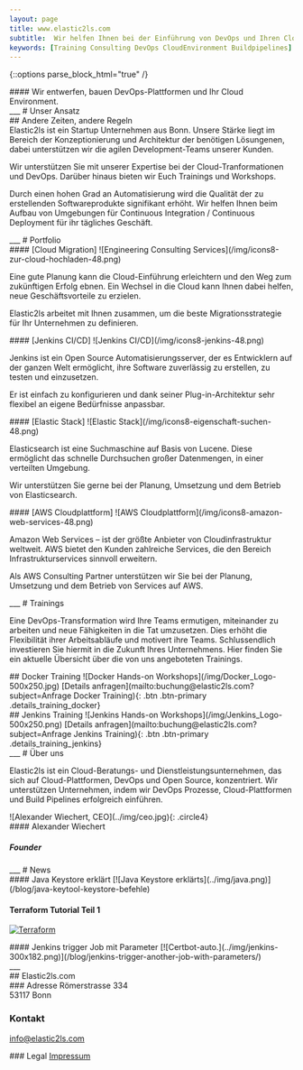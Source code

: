 ```yaml
---
layout: page
title: www.elastic2ls.com
subtitle:  Wir helfen Ihnen bei der Einführung von DevOps und Ihren Cloud Migration. Wir entwerfen, bauen DevOps-Plattformen und Ihr Cloud Environment. Wir bieten Trainings zu den Themen DevOps, Cloud, Linux und vieles mehr.
keywords: [Training Consulting DevOps CloudEnvironment Buildpipelines]
---
```

{::options parse_block_html="true" /}


<!--- SLIDER -->
<div class="slider">

<div id="carousel-top" class="carousel">

<div class="carousel-inner">
<div class="item active">
#### Wir entwerfen, bauen DevOps-Plattformen und Ihr Cloud Environment.
</div>

</div>
</div>

</div>
<!--- SLIDER -->

<!--- GRID -->
<div class="grid">

<!--- GRID CONTENT APPROACH  -->
<div class="grid-content-approach">
___
# Unser Ansatz

<div class="col-sm-12 col-md-6">
## Andere Zeiten, andere Regeln
</div>
<div class="col-sm-12 col-md-6">
Elastic2ls ist ein Startup Unternehmen aus Bonn. Unsere Stärke liegt im Bereich der Konzeptionierung und Architektur der benötigen Lösungenen, dabei unterstützen wir die agilen Development-Teams unserer Kunden.

Wir unterstützen Sie mit unserer Expertise bei der Cloud-Tranformationen und DevOps. Darüber hinaus bieten wir Euch Trainings und Workshops.

Durch einen hohen Grad an Automatisierung wird die Qualität der zu erstellenden Softwareprodukte signifikant erhöht. Wir helfen Ihnen beim Aufbau von Umgebungen für Continuous Integration / Continuous Deployment für ihr tägliches Geschäft.
</div>

</div>
<!--- GRID CONTENT PORTFOLIO  -->

<!--- GRID CONTENT PORTFOLIO  -->
<div class="grid-content-portfolio">
___
# Portfolio

<div class="col-sm-12 col-md-6">
<div class="boxes flexible portfoliobox">
#### [Cloud Migration]
![Engineering Consulting Services](/img/icons8-zur-cloud-hochladen-48.png)

Eine gute Planung kann die Cloud-Einführung erleichtern und den Weg zum zukünftigen Erfolg ebnen. Ein Wechsel in die Cloud kann Ihnen dabei helfen, neue Geschäftsvorteile zu erzielen.

Elastic2ls arbeitet mit Ihnen zusammen, um die beste Migrationsstrategie für Ihr Unternehmen zu definieren.
</div>
</div>

<div class="col-sm-12 col-md-6">
<div class="boxes flexible portfoliobox">
#### [Jenkins CI/CD]
![Jenkins CI/CD](/img/icons8-jenkins-48.png)

Jenkins ist ein Open Source Automatisierungsserver, der es Entwicklern auf der ganzen Welt ermöglicht, ihre Software zuverlässig zu erstellen, zu testen und einzusetzen.

Er ist einfach zu konfigurieren und dank seiner Plug-in-Architektur sehr flexibel an eigene Bedürfnisse anpassbar.
</div>
</div>

<div class="col-sm-12 col-md-6">
<div class="boxes flexible portfoliobox">
#### [Elastic Stack]
![Elastic Stack](/img/icons8-eigenschaft-suchen-48.png)

Elasticsearch ist eine Suchmaschine auf Basis von Lucene. Diese ermöglicht das schnelle Durchsuchen großer Datenmengen, in einer verteilten Umgebung.

Wir unterstützen Sie gerne bei der Planung, Umsetzung und dem Betrieb von Elasticsearch.


</div>
</div>

<div class="col-sm-12 col-md-6">
<div class="boxes flexible portfoliobox">
#### [AWS Cloudplattform]
![AWS Cloudplattform](/img/icons8-amazon-web-services-48.png)

Amazon Web Services – ist der größte Anbieter von Cloudinfrastruktur weltweit. AWS bietet den Kunden zahlreiche Services, die den Bereich Infrastrukturservices sinnvoll erweitern.

Als AWS Consulting Partner unterstützen wir Sie bei der Planung, Umsetzung und dem Betrieb von Services auf AWS.
</div>
</div>

</div>
<!--- GRID CONTENT PORTFOLIO  -->

<!-- GRID CONTENT Training-->
<div class="grid-content-training">
___
# Trainings

Eine DevOps-Transformation wird Ihre Teams ermutigen, miteinander zu arbeiten und neue Fähigkeiten in die Tat umzusetzen. Dies erhöht die Flexibilität ihrer Arbeitsabläufe und motivert ihre Teams. Schlussendlich investieren Sie hiermit in die Zukunft Ihres Unternehmens. Hier finden Sie ein aktuelle Übersicht über die von uns angeboteten Trainings.

<!-- Docker Training -->
<div class="training-inner">
## Docker Training
![Docker Hands-on Workshops](/img/Docker_Logo-500x250.jpg)
[Details anfragen](mailto:buchung@elastic2ls.com?subject=Anfrage Docker Training){: .btn .btn-primary .details_training_docker}
</div>
<!-- Docker Training -->

<!-- Jenkins Training -->
<div class="training-inner">
## Jenkins Training
![Jenkins Hands-on Workshops](/img/Jenkins_Logo-500x250.png)
[Details anfragen](mailto:buchung@elastic2ls.com?subject=Anfrage Jenkins Training){: .btn .btn-primary .details_training_jenkins}
</div>
<!-- Jenkins Training -->

</div>
<!-- GRID CONTENT Training-->

<!-- GRID CONTENT ABOUT -->
<div class="grid-content-about">
___
# Über uns

<p class="description">
Elastic2ls ist ein Cloud-Beratungs- und Dienstleistungsunternehmen, das sich auf Cloud-Plattformen, DevOps und Open Source,  konzentriert. Wir unterstützen Unternehmen, indem wir DevOps Prozesse, Cloud-Plattformen und  Build Pipelines erfolgreich einführen.</p>

<div class="col-sm-8 col-md-4">
<div class="boxes flexible about">
![Alexander Wiechert, CEO](../img/ceo.jpg){: .circle4}
</div>
</div>

<div class="col-sm-8 col-md-4">
<div class="boxes flexible about">
#### Alexander Wiechert

##### Founder

<p class="circle3"><a href="https://www.xing.com/profile/Alexander_Wiechert/cv" rel="noreferrer" target="_blank" class="fa fa-xing"></a></p>
<p class="circle3"><a href="https://www.linkedin.com/in/alexander-wiechert/" rel="noreferrer" target="_blank" class="fa fa-linkedin"></a></p>
<p class="circle3"><a href="https://github.com/elastic2ls-awiechert" rel="noreferrer" target="_blank" class="fa fa-github"></a></p>
<p class="circle3"><a href="mailto:info@elastic2ls.com?subject=feedback" target="_blank" class="fa fa-envelope-open-o"></a></p>

</div>
</div>

</div>
<!-- GRID CONTENT ABOUT -->

<!-- GRID CONTENT NEWS-->
<div class="grid-content-news">
___
# News

<div class="col-sm-8 col-md-4">
<div class="boxes flexible">
#### Java Keystore erklärt
[![Java Keystore erklärts](../img/java.png)](/blog/java-keytool-keystore-befehle)
</div>
</div>

<div class="col-sm-8 col-md-4">
<div class="boxes flexible">



#### Terraform Tutorial Teil 1
[![Terraform](../img/terraform.png)](/blog/terraform-tutorial-1)
</div>
</div>

<div class="col-sm-8 col-md-4">
<div class="boxes flexible">
#### Jenkins trigger Job mit Parameter
[![Certbot-auto.](../img/jenkins-300x182.png)](/blog/jenkins-trigger-another-job-with-parameters/)
</div>
</div>

</div>
<!-- GRID CONTENT NEWS-->

<!-- GRID CONTENT KONTAKT-->
<div class="grid-content-contact">
___
<div class="workdescription">
## Elastic2ls.com

<div class="col-sm-12 col-md-6">
<div class="contact">
### Adresse
Römerstrasse 334<br>
53117 Bonn<br>

### Kontakt
<a href="mailto:info@elastic2ls.com?subject=Kontakt"> info@elastic2ls.com</a>

</div>
</div>

<div class="col-sm-12 col-md-6">
<div class="contact">
### Legal
<a id="impressum" href="#">Impressum</a>


</div>
</div>

</div>


</div>
<!-- GRID CONTENT KONTAKT-->

</div>
<!--- GRID -->
